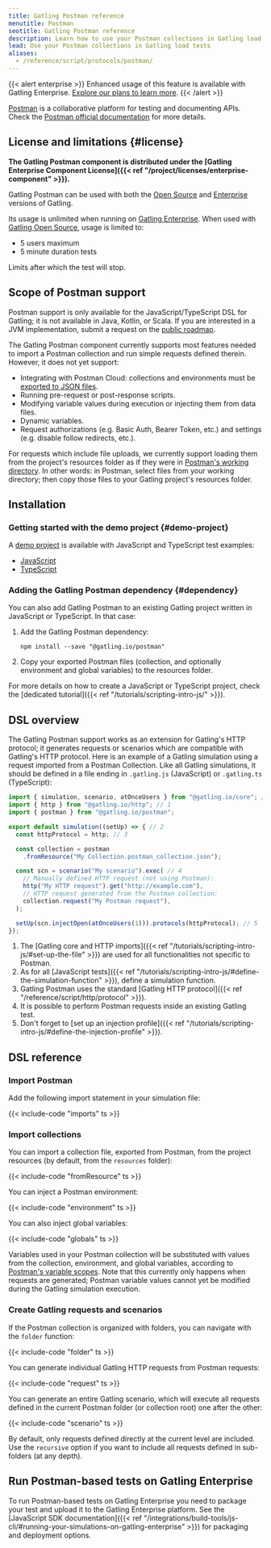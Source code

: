 ```yaml
---
title: Gatling Postman reference
menutitle: Postman
seotitle: Gatling Postman reference
description: Learn how to use your Postman collections in Gatling load tests.
lead: Use your Postman collections in Gatling load tests
aliases:
  - /reference/script/protocols/postman/
---
```


{{< alert enterprise >}}
Enhanced usage of this feature is available with Gatling Enterprise. [Explore our plans to learn more](https://gatling.io/pricing?utm_source=docs).
{{< /alert >}}

[Postman](https://www.postman.com) is a collaborative platform for testing and documenting APIs. Check the
[Postman official documentation](https://learning.postman.com/docs/) for more details.

## License and limitations {#license}

**The Gatling Postman component is distributed under the
[Gatling Enterprise Component License]({{< ref "/project/licenses/enterprise-component" >}}).**

Gatling Postman can be used with both the [Open Source](https://gatling.io/products/) and
[Enterprise](https://gatling.io/products/) versions of Gatling.

Its usage is unlimited when running on [Gatling Enterprise](https://gatling.io/products/). When used with
[Gatling Open Source](https://gatling.io/products/), usage is limited to:

- 5 users maximum
- 5 minute duration tests

Limits after which the test will stop.

## Scope of Postman support

Postman support is only available for the JavaScript/TypeScript DSL for Gatling; it is not available in Java, Kotlin, or Scala.
If you are interested in a JVM implementation, submit a request on the [public roadmap](https://gatling.io/roadmap/).

The Gatling Postman component currently supports most features needed to import a Postman collection and run simple requests defined therein.
However, it does not yet support:

- Integrating with Postman Cloud: collections and environments must be [exported to JSON files](https://learning.postman.com/docs/getting-started/importing-and-exporting/exporting-data/).
- Running pre-request or post-response scripts.
- Modifying variable values during execution or injecting them from data files.
- Dynamic variables.
- Request authorizations (e.g. Basic Auth, Bearer Token, etc.) and settings (e.g. disable follow redirects, etc.).

For requests which include file uploads, we currently support loading them from the project's resources folder as if
they were in [Postman's working directory](https://learning.postman.com/docs/getting-started/installation/settings/#working-directory).
In other words: in Postman, select files from your working directory; then copy those files to your Gatling project's
resources folder.

## Installation

### Getting started with the demo project {#demo-project}

A [demo project](https://github.com/gatling/gatling-postman-demo) is available with JavaScript and TypeScript test examples:

- [JavaScript](https://github.com/gatling/gatling-postman-demo/tree/main/javascript)
- [TypeScript](https://github.com/gatling/gatling-postman-demo/tree/main/typescript)

### Adding the Gatling Postman dependency {#dependency}

You can also add Gatling Postman to an existing Gatling project written in JavaScript or TypeScript. In that case:

1. Add the Gatling Postman dependency:

    ```shell
    npm install --save "@gatling.io/postman"
    ```

2. Copy your exported Postman files (collection, and optionally environment and global variables) to the resources folder.

For more details on how to create a JavaScript or TypeScript project, check the
[dedicated tutorial]({{< ref "/tutorials/scripting-intro-js/" >}}).

## DSL overview

The Gatling Postman support works as an extension for Gatling's HTTP protocol; it generates requests or scenarios which
are compatible with Gatling's HTTP protocol. Here is an example of a Gatling simulation using a request imported from a
Postman Collection. Like all Gatling simulations, it should be defined in a file ending in `.gatling.js` (JavaScript) or
`.gatling.ts` (TypeScript):

```javascript
import { simulation, scenario, atOnceUsers } from "@gatling.io/core"; // 1
import { http } from "@gatling.io/http"; // 1
import { postman } from "@gatling.io/postman";

export default simulation((setUp) => { // 2
  const httpProtocol = http; // 3

  const collection = postman
    .fromResource("My Collection.postman_collection.json");

  const scn = scenario("My scenario").exec( // 4
    // Manually defined HTTP request (not using Postman):
    http("My HTTP request").get("http://example.com"),
    // HTTP request generated from the Postman collection: 
    collection.request("My Postman request"),
  );

  setUp(scn.injectOpen(atOnceUsers(1))).protocols(httpProtocol); // 5
});
```

1. The [Gatling core and HTTP imports]({{< ref "/tutorials/scripting-intro-js/#set-up-the-file" >}}) are used for all 
   functionalities not specific to Postman.
2. As for all [JavaScript tests]({{< ref "/tutorials/scripting-intro-js/#define-the-simulation-function" >}}), define a
   simulation function.
3. Gatling Postman uses the standard [Gatling HTTP protocol]({{< ref "/reference/script/http/protocol" >}}).
4. It is possible to perform Postman requests inside an existing Gatling test.
5. Don't forget to [set up an injection profile]({{< ref "/tutorials/scripting-intro-js/#define-the-injection-profile" >}}).

## DSL reference

### Import Postman

Add the following import statement in your simulation file:

{{< include-code "imports" ts >}}

### Import collections

You can import a collection file, exported from Postman, from the project resources (by default, from the `resources` folder):

{{< include-code "fromResource" ts >}}

You can inject a Postman environment:

{{< include-code "environment" ts >}}

You can also inject global variables:

{{< include-code "globals" ts >}}

Variables used in your Postman collection will be substituted with values from the collection, environment, and global
variables, according to [Postman's variable scopes](https://learning.postman.com/docs/sending-requests/variables/variables/#variable-scopes).
Note that this currently only happens when requests are generated; Postman variable values cannot yet be modified during
the Gatling simulation execution.

### Create Gatling requests and scenarios

If the Postman collection is organized with folders, you can navigate with the `folder` function: 

{{< include-code "folder" ts >}}

You can generate individual Gatling HTTP requests from Postman requests:

{{< include-code "request" ts >}}

You can generate an entire Gatling scenario, which will execute all requests defined in the current Postman folder (or
collection root) one after the other:

{{< include-code "scenario" ts >}}

By default, only requests defined directly at the current level are included. Use the `recursive` option if you want to
include all requests defined in sub-folders (at any depth).

## Run Postman-based tests on Gatling Enterprise

To run Postman-based tests on Gatling Enterprise you need to package your test and upload it to the Gatling Enterprise platform. See the [JavaScript SDK documentation]({{< ref "/integrations/build-tools/js-cli/#running-your-simulations-on-gatling-enterprise" >}}) for packaging and deployment options. 
